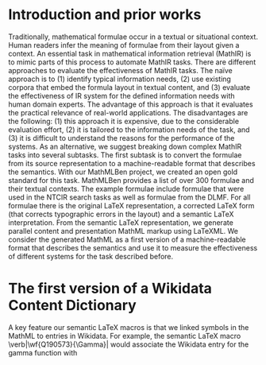 # Introduction and prior works 

Traditionally, mathematical formulae occur in a textual or situational context. Human readers infer the meaning of formulae from their layout given a context. An essential task in mathematical information retrieval (MathIR) is to mimic parts of this process to automate MathIR tasks. There are different approaches to evaluate the effectiveness of MathIR tasks. The naïve approach is to (1) identify typical information needs, (2) use existing corpora that embed the formula layout in textual content, and (3) evaluate the effectiveness of IR system for the defined information needs with human domain experts. The advantage of this approach is that it evaluates the practical relevance of real-world applications. The disadvantages are the following: (1) this approach it is expensive, due to the considerable evaluation effort, (2) it is tailored to the information needs of the task, and (3) it is difficult to understand the reasons for the performance of the systems. As an alternative, we suggest breaking down complex MathIR tasks into several subtasks. The first subtask is to convert the formulae from its source representation to a machine-readable format that describes the semantics. With our MathMLBen project, we created an open gold standard for this task. MathMLBen provides a list of over 300 formulae and their textual contexts. The example formulae include formulae that were used in the NTCIR search tasks as well as formulae from the DLMF. For all formulae there is the original LaTeX representation, a corrected LaTeX form (that corrects typographic errors in the layout) and a semantic LaTeX interpretation. From the semantic LaTeX representation, we generate parallel content and presentation MathML markup using LaTeXML. We consider the generated MathML as a first version of a machine-readable format that describes the semantics and use it to measure the effectiveness of different systems for the task described before. 

# The first version of a Wikidata Content Dictionary 

A key feature our semantic LaTeX macros is that we linked symbols in the MathML to entries in Wikidata. For example, the semantic LaTeX macro \verb|\wf{Q190573}{\Gamma}| would associate the Wikidata entry for the gamma function with  
